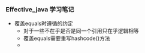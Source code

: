 ### Effective_java 学习笔记

+ 覆盖equals时遵循的约定
	+ 对于一些不在乎是否是同一个引用只在乎逻辑相等
	+ 覆盖equals需要重写hashcode()方法
	+ 









































